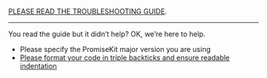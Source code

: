 [PLEASE READ THE TROUBLESHOOTING GUIDE](https://github.com/mxcl/PromiseKit/blob/master/Documentation/Troubleshooting.md).

---

You read the guide but it didn’t help? OK, we’re here to help.

* Please specify the PromiseKit major version you are using
* [Please format your code in triple backticks and ensure readable indentation](https://help.github.com/articles/creating-and-highlighting-code-blocks/)
